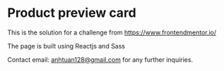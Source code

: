 # Product preview card

This is the solution for a challenge from https://www.frontendmentor.io/  

The page is built using Reactjs and Sass

Contact email: anhtuan128@gmail.com for any further inquiries.

